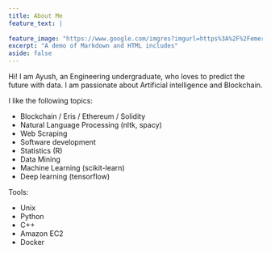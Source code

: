 ```yaml
---
title: About Me
feature_text: |
  
feature_image: "https://www.google.com/imgres?imgurl=https%3A%2F%2Femerj.com%2Fwp-content%2Fuploads%2F2018%2F04%2Fhow-to-cut-through-the-artificial-intelligence-hype-three-simple-rules-of-thumb.png&imgrefurl=https%3A%2F%2Femerj.com%2Fai-executive-guides%2Fhow-to-cut-through-the-artificial-intelligence-hype%2F&docid=hEis3aIDKNmjTM&tbnid=2Wf8HYycsNUYMM%3A&vet=10ahUKEwjMiJKf-LniAhXFfisKHeYBCEIQMwiKASgPMA8..i&w=1900&h=762&client=ubuntu&bih=980&biw=1855&q=artificial%20intelligence&ved=0ahUKEwjMiJKf-LniAhXFfisKHeYBCEIQMwiKASgPMA8&iact=mrc&uact=8"
excerpt: "A demo of Markdown and HTML includes"
aside: false
---
```

<p>Hi! I am Ayush, an Engineering undergraduate, who loves to predict the future with data. I am passionate about Artificial intelligence and Blockchain.</p>
 <p> I like the following topics:</p>

<ul>
  <li>Blockchain / Eris / Ethereum / Solidity</li>
  <li>Natural Language Processing (nltk, spacy)</li>
  <li>Web Scraping</li>
  <li>Software development</li>
  <li>Statistics (R)</li>
  <li>Data Mining</li>
  <li>Machine Learning (scikit-learn)</li>
  <li>Deep learning (tensorflow)</li>
</ul>

<p>Tools:</p>

<ul>
  <li>Unix</li>
  <li>Python</li>
  <li>C++</li>
  <li>Amazon EC2</li>
  <li>Docker</li>

</ul>


